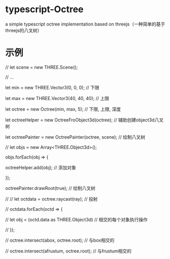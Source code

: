 # typescript-Octree
a simple typescript octree implementation based on threejs（一种简单的基于threejs的八叉树）

# 示例
// let scene = new THREE.Scene();

// ...



let min = new THREE.Vector3(0, 0, 0); // 下限

let max = new THREE.Vector3(40, 40, 40); // 上限

let octree = new Octree(min, max, 5); // 下限, 上限, 深度

let octreeHelper = new OctreeFroObject3d(octree); // 辅助创建object3d八叉树

let octreePainter = new OctreePainter(octree, scene); // 绘制八叉树

// let objs = new Array<THREE.Object3d>();

objs.forEach(obj => {

  octreeHelper.add(obj); // 添加对象
  
});

octreePainter.drawRoot(true); // 绘制八叉树

//
// let octdata = octree.raycast(ray); // 投射

// octdata.forEach(octd => {

//    let obj = (octd.data as THREE.Object3d) // 相交的每个对象执行操作

// });



// octree.intersect(abox, octree.root); // 与box相交的

// octree.intersect(afrustum, octree.root); // 与frustum相交的

